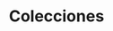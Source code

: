 ---
title: Colecciones
description: We publish open data
permalink: /collection/_key_
layout: collection-key
---